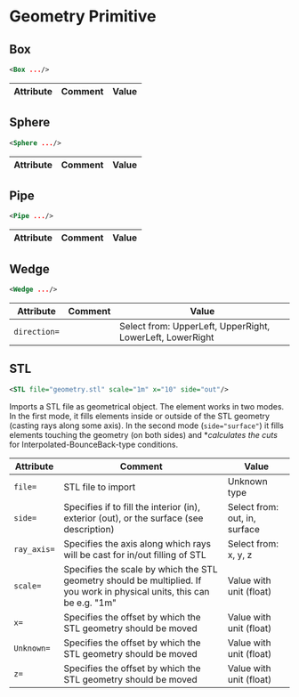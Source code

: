 #  Geometry Primitive 
##  Box 

```xml
<Box .../>
```

 

| Attribute | Comment | Value |
| --- | --- | --- |

##  Sphere 

```xml
<Sphere .../>
```

 

| Attribute | Comment | Value |
| --- | --- | --- |

##  Pipe 

```xml
<Pipe .../>
```

 

| Attribute | Comment | Value |
| --- | --- | --- |

##  Wedge 

```xml
<Wedge .../>
```

 

| Attribute | Comment | Value |
| --- | --- | --- |
| `direction=` |  | Select from: UpperLeft, UpperRight, LowerLeft, LowerRight |

##  STL 

```xml
<STL file="geometry.stl" scale="1m" x="10" side="out"/>
```

Imports a STL file as geometrical object. The element works in two modes. In the first mode, it fills elements inside or outside of the STL geometry (casting rays along some axis). In the second mode (`side="surface"`) it fills elements touching the geometry (on both sides) and **calculates the cuts* for Interpolated-BounceBack-type conditions.
 

| Attribute | Comment | Value |
| --- | --- | --- |
| `file=` | STL file to import | Unknown type |
| `side=` | Specifies if to fill the interior (in), exterior (out), or the surface (see description) | Select from: out, in, surface |
| `ray_axis=` | Specifies the axis along which rays will be cast for in/out filling of STL | Select from: x, y, z |
| `scale=` | Specifies the scale by which the STL geometry should be multiplied. If you work in physical units, this can be e.g. "1m" | Value with unit (float) |
| `x=` | Specifies the offset by which the STL geometry should be moved | Value with unit (float) |
| `Unknown=` | Specifies the offset by which the STL geometry should be moved | Value with unit (float) |
| `z=` | Specifies the offset by which the STL geometry should be moved | Value with unit (float) |

